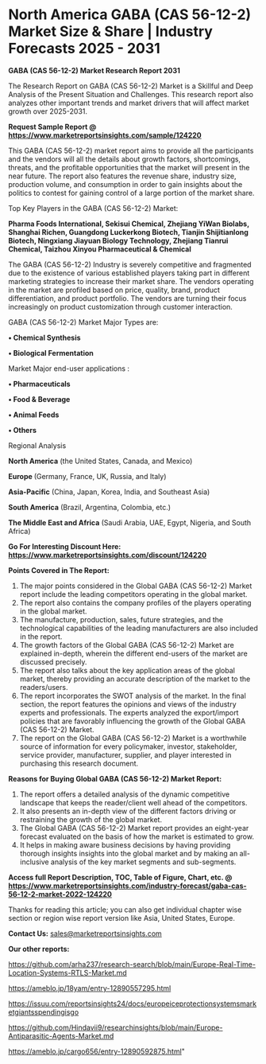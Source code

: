 # North America GABA (CAS 56-12-2) Market Size & Share | Industry Forecasts 2025 - 2031

<strong>GABA (CAS 56-12-2) Market Research Report 2031</strong>

The Research Report on GABA (CAS 56-12-2) Market is a Skillful and Deep Analysis of the Present Situation and Challenges. This research report also analyzes other important trends and market drivers that will affect market growth over 2025-2031.

<strong>Request Sample Report @ <a href=https://www.marketreportsinsights.com/sample/124220>https://www.marketreportsinsights.com/sample/124220</a></strong>

This GABA (CAS 56-12-2) market report aims to provide all the participants and the vendors will all the details about growth factors, shortcomings, threats, and the profitable opportunities that the market will present in the near future. The report also features the revenue share, industry size, production volume, and consumption in order to gain insights about the politics to contest for gaining control of a large portion of the market share.

Top Key Players in the GABA (CAS 56-12-2) Market:

<strong>Pharma Foods International, Sekisui Chemical, Zhejiang YiWan Biolabs, Shanghai Richen, Guangdong Luckerkong Biotech, Tianjin Shijitianlong Biotech, Ningxiang Jiayuan Biology Technology, Zhejiang Tianrui Chemical, Taizhou Xinyou Pharmaceutical & Chemical</strong>

The GABA (CAS 56-12-2) Industry is severely competitive and fragmented due to the existence of various established players taking part in different marketing strategies to increase their market share. The vendors operating in the market are profiled based on price, quality, brand, product differentiation, and product portfolio. The vendors are turning their focus increasingly on product customization through customer interaction.

GABA (CAS 56-12-2) Market Major Types are:

<strong>• Chemical Synthesis

• Biological Fermentation</strong>

Market Major end-user applications :

<strong>• Pharmaceuticals

• Food & Beverage

• Animal Feeds

• Others</strong>

Regional Analysis

</u><strong><b>North America</b></strong> (the United States, Canada, and Mexico)

<strong><b>Europe </b></strong>(Germany, France, UK, Russia, and Italy)

<strong><b>Asia-Pacific</b></strong> (China, Japan, Korea, India, and Southeast Asia)

<strong><b>South America</b></strong> (Brazil, Argentina, Colombia, etc.)

<strong><b>The Middle East and Africa</b></strong> (Saudi Arabia, UAE, Egypt, Nigeria, and South Africa)

<strong>Go For Interesting Discount Here: <a href=https://www.marketreportsinsights.com/discount/124220>https://www.marketreportsinsights.com/discount/124220</a></strong>

<strong>Points Covered in The Report:</strong>
<ol>
  <li>The major points considered in the Global GABA (CAS 56-12-2) Market report include the leading competitors operating in the global market.</li>
  <li>The report also contains the company profiles of the players operating in the global market.</li>
  <li>The manufacture, production, sales, future strategies, and the technological capabilities of the leading manufacturers are also included in the report.</li>
  <li>The growth factors of the Global GABA (CAS 56-12-2) Market are explained in-depth, wherein the different end-users of the market are discussed precisely.</li>
  <li>The report also talks about the key application areas of the global market, thereby providing an accurate description of the market to the readers/users.</li>
  <li>The report incorporates the SWOT analysis of the market. In the final section, the report features the opinions and views of the industry experts and professionals. The experts analyzed the export/import policies that are favorably influencing the growth of the Global GABA (CAS 56-12-2) Market.</li>
  <li>The report on the Global GABA (CAS 56-12-2) Market is a worthwhile source of information for every policymaker, investor, stakeholder, service provider, manufacturer, supplier, and player interested in purchasing this research document.</li>
</ol>
<strong>Reasons for Buying Global GABA (CAS 56-12-2) Market Report:</strong>

<ol>
  <li>The report offers a detailed analysis of the dynamic competitive landscape that keeps the reader/client well ahead of the competitors.</li>
  <li>It also presents an in-depth view of the different factors driving or restraining the growth of the global market.</li>
  <li>The Global GABA (CAS 56-12-2) Market report provides an eight-year forecast evaluated on the basis of how the market is estimated to grow.</li>
  <li>It helps in making aware business decisions by having providing thorough insights insights into the global market and by making an all-inclusive analysis of the key market segments and sub-segments.</li>
</ol>
<strong>Access full Report Description, TOC, Table of Figure, Chart, etc. @ <a href=https://www.marketreportsinsights.com/industry-forecast/gaba-cas-56-12-2-market-2022-124220>https://www.marketreportsinsights.com/industry-forecast/gaba-cas-56-12-2-market-2022-124220</a></strong>


Thanks for reading this article; you can also get individual chapter wise section or region wise report version like Asia, United States, Europe.

<strong>Contact Us:</strong>
sales@marketreportsinsights.com

<strong>Our other reports:</strong>

<a href=https://github.com/arha237/research-search/blob/main/Europe-Real-Time-Location-Systems-RTLS-Market.md>https://github.com/arha237/research-search/blob/main/Europe-Real-Time-Location-Systems-RTLS-Market.md</a>

<a href=https://ameblo.jp/18yam/entry-12890557295.html>https://ameblo.jp/18yam/entry-12890557295.html</a>

<a href=https://issuu.com/reportsinsights24/docs/europeiceprotectionsystemsmarketgiantsspendingisgo>https://issuu.com/reportsinsights24/docs/europeiceprotectionsystemsmarketgiantsspendingisgo</a>

<a href=https://github.com/Hindavii9/researchinsights/blob/main/Europe-Antiparasitic-Agents-Market.md>https://github.com/Hindavii9/researchinsights/blob/main/Europe-Antiparasitic-Agents-Market.md</a>

<a href=https://ameblo.jp/cargo656/entry-12890592875.html>https://ameblo.jp/cargo656/entry-12890592875.html</a>"

